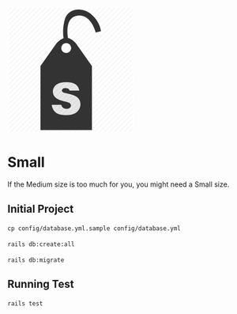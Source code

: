 <img src="https://raw.githubusercontent.com/poshboytl/tuchuang/master/s-size.png" width="256">

# Small

If the Medium size is too much for you, you might need a Small size.

## Initial Project

```shell
cp config/database.yml.sample config/database.yml

rails db:create:all

rails db:migrate
```

## Running Test

```shell
rails test
```
